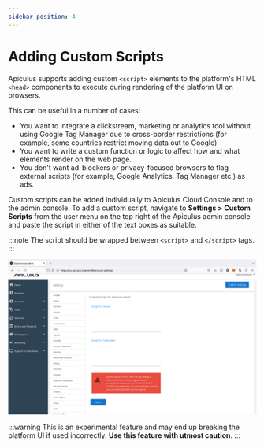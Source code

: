 ```yaml
---
sidebar_position: 4
---
```

# Adding Custom Scripts

Apiculus supports adding custom `<script>` elements to the platform's HTML `<head>` components to execute during rendering of the platform UI on browsers. 

This can be useful in a number of cases:

- You want to integrate a clickstream, marketing or analytics tool without using Google Tag Manager due to cross-border restrictions (for example, some countries restrict moving data out to Google).
- You want to write a custom function or logic to affect how and what elements render on the web page.
- You don't want ad-blockers or privacy-focused browsers to flag external scripts (for example, Google Analytics, Tag Manager etc.) as ads.

Custom scripts can be added individually to Apiculus Cloud Console and to the admin console. To add a custom script, navigate to **Settings > Custom Scripts** from the user menu on the top right of the Apiculus admin console and paste the script in either of the text boxes as suitable.

:::note
The script should be wrapped between `<script>` and `</script>` tags.
:::

![Adding Custom Scripts](img/AddingCustomScripts.png)

:::warning 
This is an experimental feature and may end up breaking the platform UI if used incorrectly. **Use this feature with utmost caution**.
:::




